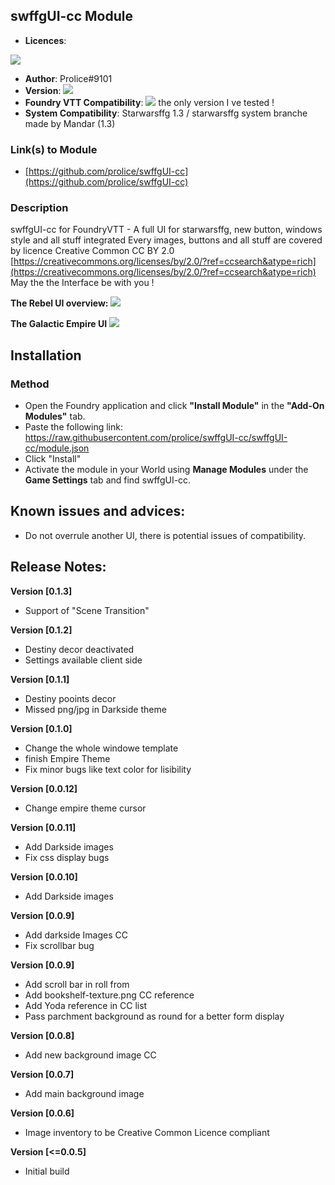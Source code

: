 
## swffgUI-cc Module
* **Licences**:

![](https://github.com/prolice/swffgUI-cc/blob/swffgUI-cc/cc-by.svg)

* **Author**: Prolice#9101
* **Version**: ![](https://img.shields.io/badge/swffgUI--cc-v0.1.3-lightgrey)
* **Foundry VTT Compatibility**: ![](https://img.shields.io/badge/Foundry-v0.7.9-informational) the only version I ve tested !
* **System Compatibility**: Starwarsffg 1.3 / starwarsffg system branche made by Mandar (1.3)
 
### Link(s) to Module
* [https://github.com/prolice/swffgUI-cc](https://github.com/prolice/swffgUI-cc)

### Description 
swffgUI-cc for FoundryVTT - A full UI for starwarsffg, new button, windows style and all stuff integrated 
Every images, buttons and all stuff are covered by licence Creative Common CC BY 2.0 [https://creativecommons.org/licenses/by/2.0/?ref=ccsearch&atype=rich](https://creativecommons.org/licenses/by/2.0/?ref=ccsearch&atype=rich)
May the the Interface be with you !

**The Rebel UI overview:**
![](https://raw.githubusercontent.com/prolice/swffgUI-cc/swffgUI-cc/screenshots/rebel-overview.jpg)

**The Galactic Empire UI**
![](https://github.com/prolice/swffgUI-cc/blob/swffgUI-cc/screenshots/empire-overview.jpg)

## Installation
### Method
* Open the Foundry application and click **"Install Module"** in the **"Add-On Modules"** tab.
* Paste the following link: https://raw.githubusercontent.com/prolice/swffgUI-cc/swffgUI-cc/module.json
* Click "Install"
* Activate the module in your World using **Manage Modules** under the **Game Settings** tab and find swffgUI-cc.

## Known issues and advices:
* Do not overrule another UI, there is potential issues of compatibility.

## Release Notes:

**Version [0.1.3]**
* Support of "Scene Transition"

**Version [0.1.2]**
* Destiny decor deactivated
* Settings available client side

**Version [0.1.1]**
* Destiny pooints decor
* Missed png/jpg in Darkside theme

**Version [0.1.0]**
* Change the whole windowe template
* finish Empire Theme
* Fix minor bugs like text color for lisibility

**Version [0.0.12]**
* Change empire theme cursor

**Version [0.0.11]**
* Add Darkside images
* Fix css display bugs

**Version [0.0.10]**
* Add Darkside images

**Version [0.0.9]**
* Add darkside Images CC
* Fix scrollbar bug

**Version [0.0.9]**
* Add scroll bar in roll from
* Add bookshelf-texture.png CC reference
* Add Yoda reference in CC list
* Pass parchment background as round for a better form display

**Version [0.0.8]**
* Add new background image CC

**Version [0.0.7]**
* Add main background image

**Version [0.0.6]**
* Image inventory to be Creative Common Licence compliant

**Version [<=0.0.5]**
* Initial build